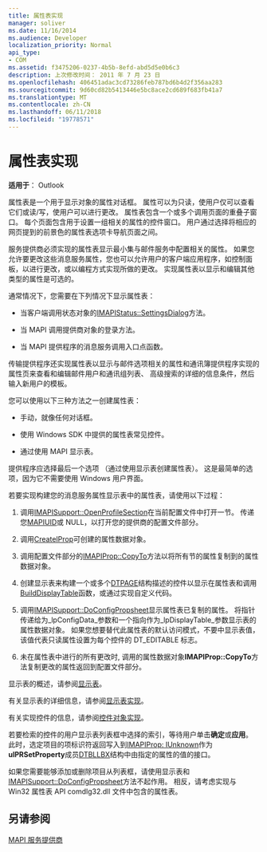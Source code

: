 ```yaml
---
title: 属性表实现
manager: soliver
ms.date: 11/16/2014
ms.audience: Developer
localization_priority: Normal
api_type:
- COM
ms.assetid: f3475206-0237-4b5b-8efd-abd5d5e0b6c3
description: 上次修改时间： 2011 年 7 月 23 日
ms.openlocfilehash: 406451adac3cd73286feb787bd6b4d2f356aa283
ms.sourcegitcommit: 9d60cd82b5413446e5bc8ace2cd689f683fb41a7
ms.translationtype: MT
ms.contentlocale: zh-CN
ms.lasthandoff: 06/11/2018
ms.locfileid: "19778571"
---
```

# <a name="property-sheet-implementation"></a>属性表实现

  
  
**适用于**： Outlook 
  
属性表是一个用于显示对象的属性对话框。 属性可以为只读，使用户仅可以查看它们或读/写，使用户可以进行更改。 属性表包含一个或多个调用页面的重叠子窗口。 每个页面包含用于设置一组相关的属性的控件窗口。 用户通过选择将相应的网页提到的前景色的属性表选项卡导航页面之间。
  
服务提供商必须实现的属性表显示最小集与邮件服务中配置相关的属性。 如果您允许要更改这些消息服务属性，您也可以允许用户的客户端应用程序，如控制面板，以进行更改，或以编程方式实现所做的更改。 实现属性表以显示和编辑其他类型的属性是可选的。 
  
通常情况下，您需要在下列情况下显示属性表：
  
- 当客户端调用状态对象的[IMAPIStatus::SettingsDialog](imapistatus-settingsdialog.md)方法。 
    
- 当 MAPI 调用提供商对象的登录方法。
    
- 当 MAPI 提供程序的消息服务调用入口点函数。
    
传输提供程序还实现属性表以显示与邮件选项相关的属性和通讯簿提供程序实现的属性页来查看和编辑邮件用户和通讯组列表、 高级搜索的详细的信息条件，然后输入新用户的模板。
  
您可以使用以下三种方法之一创建属性表：
  
- 手动，就像任何对话框。
    
- 使用 Windows SDK 中提供的属性表常见控件。
    
- 通过使用 MAPI 显示表。
    
提供程序应选择最后一个选项 （通过使用显示表创建属性表）。 这是最简单的选项，因为它不需要使用 Windows 用户界面。 
  
若要实现构建您的消息服务属性显示表中的属性表，请使用以下过程：
  
1. 调用[IMAPISupport::OpenProfileSection](imapisupport-openprofilesection.md)在当前配置文件中打开一节。 传递您[MAPIUID](mapiuid.md)或 NULL，以打开您的提供商的配置文件部分。 
    
2. 调用[CreateIProp](createiprop.md)可创建的属性数据对象。 
    
3. 调用配置文件部分的[IMAPIProp::CopyTo](imapiprop-copyto.md)方法以将所有节的属性复制到的属性数据对象。 
    
4. 创建显示表来构建一个或多个[DTPAGE](dtpage.md)结构描述的控件以显示在属性表和调用[BuildDisplayTable](builddisplaytable.md)函数，或通过实现自定义代码。 
    
5. 调用[IMAPISupport::DoConfigPropsheet](imapisupport-doconfigpropsheet.md)显示属性表已复制的属性。 将指针传递给为_lpConfigData_参数和一个指向作为_lpDisplayTable_参数显示表的属性数据对象。 如果您想要替代此属性表的默认访问模式，不要中显示表值，该值代表只读属性设置为每个控件的 DT_EDITABLE 标志。 
    
6. 未在属性表中进行的所有更改时, 调用的属性数据对象**IMAPIProp::CopyTo**方法复制更改的属性返回到配置文件部分。 
    
显示表的概述，请参阅[显示表](display-tables.md)。 
  
有关显示表的详细信息，请参阅[显示表实现](display-table-implementation.md)。 
  
有关实现控件的信息，请参阅[控件对象实现](control-object-implementation.md)。
  
若要检索的控件的用户显示表列表框中选择的索引，等待用户单击**确定**或**应用**。 此时，选定项目的项标识符返回写入到[IMAPIProp: IUnknown](imapipropiunknown.md)作为**ulPRSetProperty**成员[DTBLLBX](dtbllbx.md)结构中由指定的属性的值的接口。 
  
如果您需要能够添加或删除项目从列表框，请使用显示表和[IMAPISupport::DoConfigPropsheet](imapisupport-doconfigpropsheet.md)方法不起作用。 相反，请考虑实现与 Win32 属性表 API comdlg32.dll 文件中包含的属性表。 
  
## <a name="see-also"></a>另请参阅



[MAPI 服务提供商](mapi-service-providers.md)

